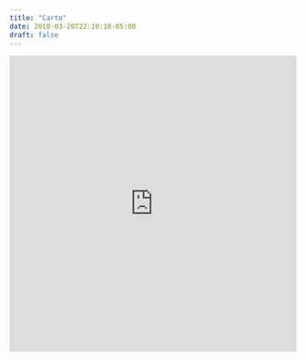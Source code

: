 ```yaml
---
title: "Carto"
date: 2018-03-28T22:10:18-05:00
draft: false
---
```


<iframe width="100%" height="520" frameborder="0" src="https://cwelshons.carto.com/builder/dccd67c1-c1fc-4135-924e-1ea96aa3a312/embed" allowfullscreen webkitallowfullscreen mozallowfullscreen oallowfullscreen msallowfullscreen></iframe>
